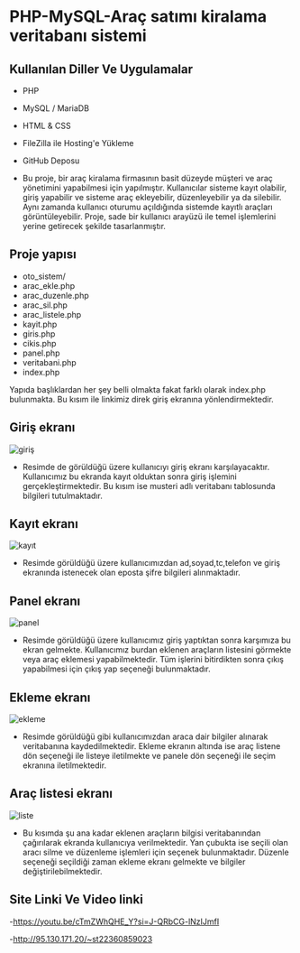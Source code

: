 # PHP-MySQL-Araç satımı kiralama veritabanı sistemi

##  Kullanılan Diller Ve Uygulamalar

- PHP 
- MySQL / MariaDB
- HTML & CSS
- FileZilla ile Hosting'e Yükleme
- GitHub Deposu


- Bu proje, bir araç kiralama firmasının basit düzeyde müşteri ve araç yönetimini yapabilmesi için yapılmıştır. Kullanıcılar sisteme kayıt olabilir, giriş yapabilir ve sisteme araç ekleyebilir, düzenleyebilir ya da silebilir. Aynı zamanda kullanıcı oturumu açıldığında sistemde kayıtlı araçları görüntüleyebilir. Proje, sade bir kullanıcı arayüzü ile temel işlemlerini yerine getirecek şekilde tasarlanmıştır.

## Proje yapısı

- oto_sistem/
- arac_ekle.php
- arac_duzenle.php
- arac_sil.php
- arac_listele.php
- kayit.php
- giris.php
- cikis.php
- panel.php
- veritabani.php
- index.php

Yapıda başlıklardan her şey belli olmakta fakat farklı olarak index.php bulunmakta. Bu kısım ile linkimiz direk giriş ekranına yönlendirmektedir.

## Giriş ekranı

![giriş](https://github.com/user-attachments/assets/1e7d580f-b0ca-441a-bf0e-9fc470b2d129)

- Resimde de görüldüğü üzere kullanıcıyı giriş ekranı karşılayacaktır. Kullanıcımız bu ekranda kayıt olduktan sonra giriş işlemini gerçekleştirmektedir. Bu kısım ise musteri adlı veritabanı tablosunda bilgileri tutulmaktadır.

## Kayıt ekranı

![kayıt](https://github.com/user-attachments/assets/88436bee-4396-40f0-9a77-e037db3e1f5a)

- Resimde görüldüğü üzere kullanıcımızdan ad,soyad,tc,telefon ve giriş ekranında istenecek olan eposta şifre bilgileri alınmaktadır.

## Panel ekranı

![panel](https://github.com/user-attachments/assets/3fa5e932-161d-4679-b590-ad304db81b41)

- Resimde görüldüğü üzere kullanıcımız giriş yaptıktan sonra karşımıza bu ekran gelmekte. Kullanıcımız burdan eklenen araçların listesini görmekte veya araç eklemesi yapabilmektedir. Tüm işlerini bitirdikten sonra çıkış yapabilmesi için çıkış yap seçeneği bulunmaktadır.

## Ekleme ekranı

![ekleme](https://github.com/user-attachments/assets/8ae03684-af03-4cfc-9c4f-f763a4b3a31f)

- Resimde görüldüğü gibi kullanıcımızdan araca dair bilgiler alınarak veritabanına kaydedilmektedir. Ekleme ekranın altında ise araç listene dön seçeneği ile listeye iletilmekte ve panele dön seçeneği ile seçim ekranına iletilmektedir.

## Araç listesi ekranı

![liste](https://github.com/user-attachments/assets/d7b3a857-7c98-4335-8cc3-d746f661d197)

- Bu kısımda şu ana kadar eklenen araçların bilgisi veritabanından çağırılarak ekranda kullanıcıya verilmektedir. Yan çubukta ise seçili olan aracı silme ve düzenleme işlemleri için seçenek bulunmaktadır. Düzenle seçeneği seçildiği zaman ekleme ekranı gelmekte ve bilgiler değiştirilebilmektedir.

## Site Linki Ve Video linki 

-https://youtu.be/cTmZWhQHE_Y?si=J-QRbCG-lNzIJmfI

-http://95.130.171.20/~st22360859023






